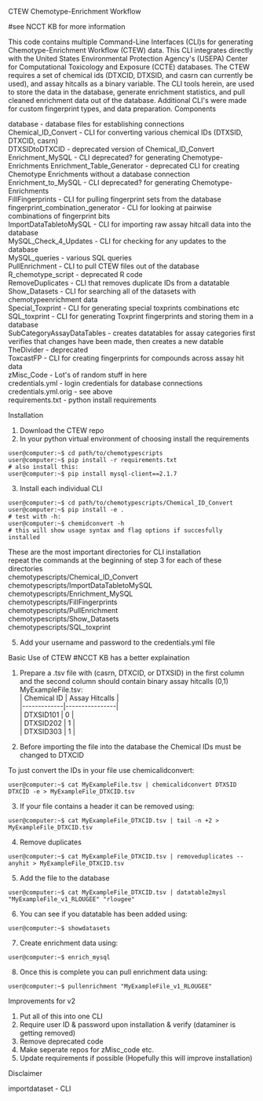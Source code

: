 CTEW
Chemotype-Enrichment Workflow

#see NCCT KB for more information

This code contains multiple Command-Line Interfaces (CLI)s for generating Chemotype-Enrichment Workflow (CTEW) data. This CLI integrates directly with the United States Environmental Protection Agency's (USEPA) Center for Computational Toxicology and Exposure (CCTE) databases. The CTEW requires a set of chemical ids (DTXCID, DTXSID, and casrn can currently be used), and assay hitcalls as a binary variable. The CLI tools herein, are used to store the data in the database, generate enrichment statistics, and pull cleaned enrichment data out of the database. Additional CLI's were made for custom fingerprint types, and data preparation.
Components

database - database files for establishing connections  
Chemical_ID_Convert - CLI for converting various chemical IDs (DTXSID, DTXCID, casrn)  
DTXSIDtoDTXCID - deprecated version of Chemical_ID_Convert  
Enrichment_MySQL - CLI deprecated? for generating Chemotype-Enrichments 
Enrichment_Table_Generator - deprecated CLI for creating Chemotype Enrichments without a database connection  
Enrichment_to_MySQL - CLI deprecated? for generating Chemotype-Enrichments  
FillFingerprints - CLI for pulling fingerprint sets from the database  
fingerprint_combination_generator - CLI for looking at pairwise combinations of fingerprint bits  
ImportDataTabletoMySQL - CLI for importing raw assay hitcall data into the database  
MySQL_Check_4_Updates - CLI for checking for any updates to the database  
MySQL_queries - various SQL queries  
PullEnrichment - CLI to pull CTEW files out of the database  
R_chemotype_script - deprecated R code  
RemoveDuplicates - CLI that removes duplicate IDs from a datatable  
Show_Datasets - CLI for searching all of the datasets with chemotypeenrichment data  
Special_Toxprint - CLI for generating special toxprints combinations etc  
SQL_toxprint - CLI for generating Toxprint fingerprints and storing them in a database  
SubCategoryAssayDataTables - creates datatables for assay categories first verifies that changes have been made, then creates a new datable  
TheDivider - deprecated  
ToxcastFP - CLI for creating fingerprints for compounds across assay hit data  
zMisc_Code - Lot's of random stuff in here  
credentials.yml - login credentials for database connections  
credentials.yml.orig - see above  
requirements.txt - python install requirements  

Installation
1. Download the CTEW repo  
2. In your python virtual environment of choosing install the requirements  
```console
user@computer:~$ cd path/to/chemotypescripts  
user@computer:~$ pip install -r requirements.txt  
# also install this:
user@computer:~$ pip install mysql-client==2.1.7  
```
3. Install each individual CLI
```console
user@computer:~$ cd path/to/chemotypescripts/Chemical_ID_Convert  
user@computer:~$ pip install -e .  
# test with -h:
user@computer:~$ chemidconvert -h  
# this will show usage syntax and flag options if succesfully installed
```
These are the most important directories for CLI installation  
repeat the commands at the beginning of step 3 for each of these directories  
chemotypescripts/Chemical_ID_Convert  
chemotypescripts/ImportDataTabletoMySQL  
chemotypescripts/Enrichment_MySQL  
chemotypescripts/FillFingerprints  
chemotypescripts/PullEnrichment   
chemotypescripts/Show_Datasets  
chemotypescripts/SQL_toxprint  

5. Add your username and password to the credentials.yml file  

Basic Use of CTEW
#NCCT KB has a better explaination
1. Prepare a .tsv file with (casrn, DTXCID, or DTXSID) in the first column and the second column should contain binary assay hitcalls (0,1)
MyExampleFile.tsv:  
| Chemical ID | Assay Hitcalls |  
|-------------|----------------|  
|  DTXSID101  |        0       |  
|  DTXSID202  |        1       |  
|  DTXSID303  |        1       |   

2. Before importing the file into the database the Chemical IDs must be changed to DTXCID

To just convert the IDs in your file use chemicalidconvert:

```console
user@computer:~$ cat MyExampleFile.tsv | chemicalidconvert DTXSID DTXCID -e > MyExampleFile_DTXCID.tsv
```
3. If your file contains a header it can be removed using:

```console
user@computer:~$ cat MyExampleFile_DTXCID.tsv | tail -n +2 > MyExampleFile_DTXCID.tsv
```

4. Remove duplicates

```console
user@computer:~$ cat MyExampleFile_DTXCID.tsv | removeduplicates --anyhit > MyExampleFile_DTXCID.tsv
```

5. Add the file to the database

```console
user@computer:~$ cat MyExampleFile_DTXCID.tsv | datatable2mysl "MyExampleFile_v1_RLOUGEE" "rlougee"
```

6. You can see if you datatable has been added using:
```console
user@computer:~$ showdatasets
```

7. Create enrichment data using:
```console
user@computer:~$ enrich_mysql
```

8. Once this is complete you can pull enrichment data using:
```console
user@computer:~$ pullenrichment "MyExampleFile_v1_RLOUGEE"
```

Improvements for v2
1. Put all of this into one CLI
2. Require user ID & password upon installation & verify (dataminer is getting removed)
3. Remove deprecated code
4. Make seperate repos for zMisc_code etc.
5. Update requirements if possible (Hopefully this will improve installation)


Disclaimer

importdataset - CLI
